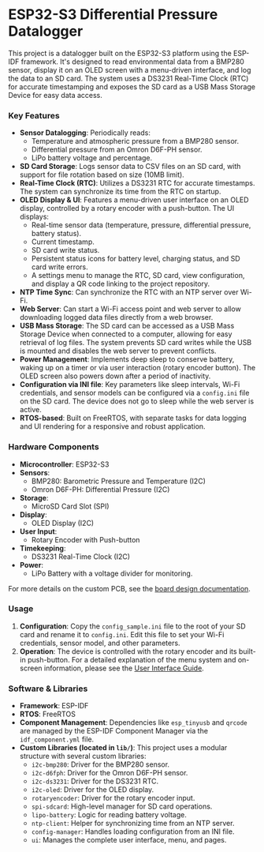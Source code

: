 # ESP32-S3 Differential Pressure Datalogger

This project is a datalogger built on the ESP32-S3 platform using the ESP-IDF framework. It's designed to read environmental data from a BMP280 sensor, display it on an OLED screen with a menu-driven interface, and log the data to an SD card. The system uses a DS3231 Real-Time Clock (RTC) for accurate timestamping and exposes the SD card as a USB Mass Storage Device for easy data access.

### Key Features

*   **Sensor Datalogging**: Periodically reads:
    *   Temperature and atmospheric pressure from a BMP280 sensor.
    *   Differential pressure from an Omron D6F-PH sensor.
    *   LiPo battery voltage and percentage.
*   **SD Card Storage**: Logs sensor data to CSV files on an SD card, with support for file rotation based on size (10MB limit).
*   **Real-Time Clock (RTC)**: Utilizes a DS3231 RTC for accurate timestamps. The system can synchronize its time from the RTC on startup.
*   **OLED Display & UI**: Features a menu-driven user interface on an OLED display, controlled by a rotary encoder with a push-button. The UI displays:
    *   Real-time sensor data (temperature, pressure, differential pressure, battery status).
    *   Current timestamp.
    *   SD card write status.
    *   Persistent status icons for battery level, charging status, and SD card write errors.
    *   A settings menu to manage the RTC, SD card, view configuration, and display a QR code linking to the project repository.
*   **NTP Time Sync**: Can synchronize the RTC with an NTP server over Wi-Fi.
*   **Web Server**: Can start a Wi-Fi access point and web server to allow downloading logged data files directly from a web browser.
*   **USB Mass Storage**: The SD card can be accessed as a USB Mass Storage Device when connected to a computer, allowing for easy retrieval of log files. The system prevents SD card writes while the USB is mounted and disables the web server to prevent conflicts.
*   **Power Management**: Implements deep sleep to conserve battery, waking up on a timer or via user interaction (rotary encoder button). The OLED screen also powers down after a period of inactivity.
*   **Configuration via INI file**: Key parameters like sleep intervals, Wi-Fi credentials, and sensor models can be configured via a `config.ini` file on the SD card. The device does not go to sleep while the web server is active.
*   **RTOS-based**: Built on FreeRTOS, with separate tasks for data logging and UI rendering for a responsive and robust application.

### Hardware Components

*   **Microcontroller**: ESP32-S3
*   **Sensors**:
    *   BMP280: Barometric Pressure and Temperature (I2C)
    *   Omron D6F-PH: Differential Pressure (I2C)
*   **Storage**:
    *   MicroSD Card Slot (SPI)
*   **Display**:
    *   OLED Display (I2C)
*   **User Input**:
    *   Rotary Encoder with Push-button
*   **Timekeeping**:
    *   DS3231 Real-Time Clock (I2C)
*   **Power**:
    *   LiPo Battery with a voltage divider for monitoring.

For more details on the custom PCB, see the [board design documentation](BOARD_DESIGN.md).

### Usage

1.  **Configuration**: Copy the `config_sample.ini` file to the root of your SD card and rename it to `config.ini`. Edit this file to set your Wi-Fi credentials, sensor model, and other parameters.
2.  **Operation**: The device is controlled with the rotary encoder and its built-in push-button. For a detailed explanation of the menu system and on-screen information, please see the [User Interface Guide](UI_GUIDE.md).
### Software & Libraries

*   **Framework**: ESP-IDF
*   **RTOS**: FreeRTOS
*   **Component Management**: Dependencies like `esp_tinyusb` and `qrcode` are managed by the ESP-IDF Component Manager via the `idf_component.yml` file.
*   **Custom Libraries (located in `lib/`)**: This project uses a modular structure with several custom libraries:
    *   `i2c-bmp280`: Driver for the BMP280 sensor.
    *   `i2c-d6fph`: Driver for the Omron D6F-PH sensor.
    *   `i2c-ds3231`: Driver for the DS3231 RTC.
    *   `i2c-oled`: Driver for the OLED display.
    *   `rotaryencoder`: Driver for the rotary encoder input.
    *   `spi-sdcard`: High-level manager for SD card operations.
    *   `lipo-battery`: Logic for reading battery voltage.
    *   `ntp-client`: Helper for synchronizing time from an NTP server.
    *   `config-manager`: Handles loading configuration from an INI file.
    *   `ui`: Manages the complete user interface, menu, and pages.

